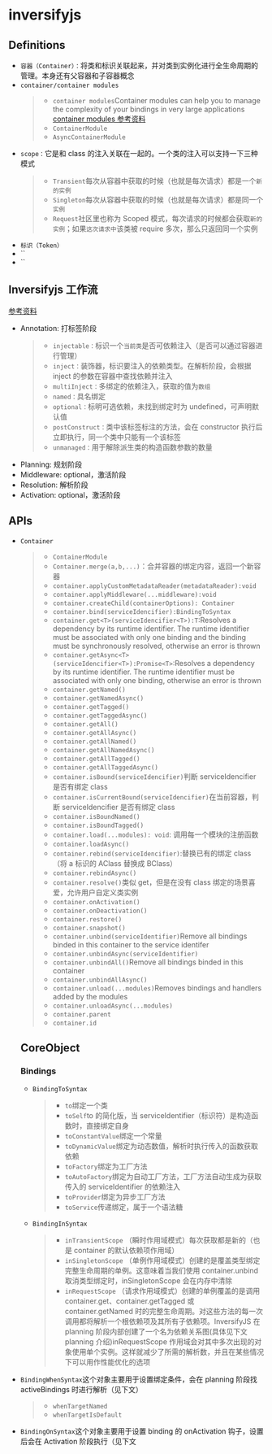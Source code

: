 # inversifyjs

## Definitions

- `容器（Container）：`将类和标识关联起来，并对类到实例化进行全生命周期的管理。本身还有父容器和子容器概念
- `container/container modules`
  > - `container modules`Container modules can help you to manage the complexity of your bindings in very large applications
  >   [container modules 参考资料](https://github.com/inversify/InversifyJS/blob/master/wiki/container_modules.md)
  > - `ContainerModule`
  > - `AsyncContainerModule`
- `scope：`它是和 class 的注入关联在一起的。一个类的注入可以支持一下三种模式
  > - `Transient`每次从容器中获取的时候（也就是每次请求）都是一个`新的实例`
  > - `Singleton`每次从容器中获取的时候（也就是每次请求）都是同一个`实例`
  > - `Request`社区里也称为 Scoped 模式，每次请求的时候都会获取`新的实例`；如果`这次请求中`该类被 require 多次，那么只返回同一个实例
- `标识（Token）`
- ``
- ``

## Inversifyjs 工作流

[参考资料](https://juejin.cn/post/7049717544109752350)

- Annotation: 打标签阶段
  > - `injectable：`标识一个`当前类`是否可依赖注入（是否可以通过容器进行管理）
  > - `inject：`装饰器，标识要注入的依赖类型。在解析阶段，会根据 inject 的参数在容器中查找依赖并注入
  > - `multiInject：`多绑定的依赖注入，获取的值为`数组`
  > - `named：`具名绑定
  > - `optional：`标明可选依赖，未找到绑定时为 undefined，可声明默认值
  > - `postConstruct：`类中该标签标注的方法，会在 constructor 执行后立即执行，同一个类中只能有一个该标签
  > - `unmanaged：`用于解除派生类的构造函数参数的数量
- Planning: 规划阶段
- Middleware: optional，激活阶段
- Resolution: 解析阶段
- Activation: optional，激活阶段

## APIs

- `Container`

  > - `ContainerModule`
  > - `Container.merge(a,b,...)`：合并容器的绑定内容，返回一个新容器
  > - `container.applyCustomMetadataReader(metadataReader):void`
  > - `container.applyMiddleware(...middleware):void`
  > - `container.createChild(containerOptions): Container`
  > - `container.bind(serviceIdencifier):BindingToSyntax`
  > - `container.get<T>(serviceIdencifier<T>):T`:Resolves a dependency by its runtime identifier. The runtime identifier must be associated with only one binding and the binding must be synchronously resolved, otherwise an error is thrown
  > - `container.getAsync<T>(serviceIdencifier<T>):Promise<T>`:Resolves a dependency by its runtime identifier. The runtime identifier must be associated with only one binding, otherwise an error is thrown
  > - `container.getNamed()`
  > - `container.getNamedAsync()`
  > - `container.getTagged()`
  > - `container.getTaggedAsync()`
  > - `container.getAll()`
  > - `container.getAllAsync()`
  > - `container.getAllNamed()`
  > - `container.getAllNamedAsync()`
  > - `container.getAllTagged()`
  > - `container.getAllTaggedAsync()`
  > - `container.isBound(serviceIdencifier)`判断 serviceIdencifier 是否有绑定 class
  > - `container.isCurrentBound(serviceIdencifier)`在当前容器，判断 serviceIdencifier 是否有绑定 class
  > - `container.isBoundNamed()`
  > - `container.isBoundTagged()`
  > - `container.load(...modules): void`: 调用每一个模块的注册函数
  > - `container.loadAsync()`
  > - `container.rebind(serviceIdencifier)`:替换已有的绑定 class（将 a 标识的 AClass 替换成 BClass）
  > - `container.rebindAsync()`
  > - `container.resolve()`类似 get，但是在没有 class 绑定的场景喜爱，允许用户自定义类实例
  > - `container.onActivation()`
  > - `container.onDeactivation()`
  > - `container.restore()`
  > - `container.snapshot()`
  > - `container.unbind(serviceIdentifier)`Remove all bindings binded in this container to the service identifer
  > - `container.unbindAsync(serviceIdentifier)`
  > - `container.unbindAll()`Remove all bindings binded in this container
  > - `container.unbindAllAsync()`
  > - `container.unload(...modules)`Removes bindings and handlers added by the modules
  > - `container.unloadAsync(...modules)`
  > - `container.parent`
  > - `container.id`

  ## CoreObject

  ### Bindings

  - `BindingToSyntax`
    > - `to`绑定一个类
    > - `toSelf`to 的简化版，当 serviceIdentifier（标识符）是构造函数时，直接绑定自身
    > - `toConstantValue`绑定一个常量
    > - `toDynamicValue`绑定为动态数值，解析时执行传入的函数获取依赖
    > - `toFactory`绑定为工厂方法
    > - `toAutoFactory`绑定为自动工厂方法，工厂方法自动生成为获取传入的 serviceIdentifier 的依赖注入
    > - `toProvider`绑定为异步工厂方法
    > - `toService`传递绑定，属于一个语法糖
  - `BindingInSyntax`
    > - `inTransientScope` （瞬时作用域模式）每次获取都是新的（也是 container 的默认依赖项作用域）
    > - `inSingletonScope` （单例作用域模式）创建的是覆盖类型绑定完整生命周期的单例。这意味着当我们使用 container.unbind 取消类型绑定时，inSingletonScope 会在内存中清除
    > - `inRequestScope` （请求作用域模式）创建的单例覆盖的是调用 container.get、container.getTagged 或 container.getNamed 时的完整生命周期。对这些方法的每一次调用都将解析一个根依赖项及其所有子依赖项。InversifyJS 在 planning 阶段内部创建了一个名为依赖关系图(具体见下文 planning 介绍)inRequestScope 作用域会对其中多次出现的对象使用单个实例。这样就减少了所需的解析数，并且在某些情况下可以用作性能优化的选项

- `BindingWhenSyntax`这个对象主要用于设置绑定条件，会在 planning 阶段找 activeBindings 时进行解析（见下文）
  > - `whenTargetNamed`
  > - `whenTargetIsDefault`
- `BindingOnSyntax`这个对象主要用于设置 binding 的 onActivation 钩子，设置后会在 Activation 阶段执行（见下文

